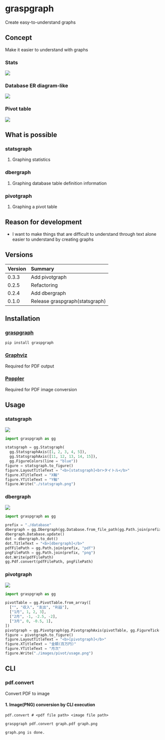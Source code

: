 # graspgraph
Create easy-to-understand graphs

## Concept
Make it easier to understand with graphs

### Stats
![](./images/stats/usage.png)

### Database ER diagram-like
![](./images/dber/usage.png)

### Pivot table
![](./images/pivot/usage.png)

## What is possible
### statsgraph
1. Graphing statistics

### dbergraph
1. Graphing database table definition information

### pivotgraph
1. Graphing a pivot table

## Reason for development
- I want to make things that are difficult to understand through text alone easier to understand by creating graphs

## Versions

|Version|Summary|
|:--|:--|
|0.3.3|Add pivotgraph|
|0.2.5|Refactoring|
|0.2.4|Add dbergraph|
|0.1.0|Release graspgraph(statsgraph)|

## Installation
### [graspgraph](https://pypi.org/project/graspgraph/)
`pip install graspgraph`

### [Graphviz](https://graphviz.org/download/)
Required for PDF output

### [Poppler](https://github.com/Belval/pdf2image?tab=readme-ov-file)
Required for PDF image conversion

## Usage
### statsgraph
![](./images/stats/usage.png)
```python
import graspgraph as gg

statsgraph = gg.Statsgraph(
  gg.StatsgraphAxis([1, 2, 3, 4, 5]),
  gg.StatsgraphAxis([11, 12, 13, 14, 15]),
  gg.FigureColors(line = "blue"))
figure = statsgraph.to_figure()
figure.LayoutTitleText = "<b>[statsgraph]<br>タイトル</b>"
figure.XTitleText = "X軸"
figure.YTitleText = "Y軸"
figure.Write("./statsgraph.png")
```

### dbergraph
![](./images/dber/usage.png)
```python
import graspgraph as gg

prefix = "./database"
dbergraph = gg.Dbergraph(gg.Database.from_file_path(gg.Path.join(prefix, "yaml")))
dbergraph.Database.update()
dot = dbergraph.to_dot()
dot.TitleText = "<b>[dbergraph]</b>"
pdfFilePath = gg.Path.join(prefix, "pdf")
pngFilePath = gg.Path.join(prefix, "png")
dot.Write(pdfFilePath)
gg.Pdf.convert(pdfFilePath, pngFilePath)
```

### pivotgraph
![](./images/pivot/usage.png)
```python
import graspgraph as gg

pivotTable = gg.PivotTable.from_array([
  ["", "収入", "支出", "利益"],
  ["1月", 1, 2, 3],
  ["2月", -1, -2.5, -2],
  ["3月", 0, -0.5, 1],
])
pivotgraph = gg.Pivotgraph(gg.PivotgraphAxis(pivotTable, gg.FigureTick(2)), gg.PivotgraphColors(bars = ["blue", "red", "green"]))
figure = pivotgraph.to_figure()
figure.LayoutTitleText = "<b>[pivotgraph]</b>"
figure.XTitleText = "金額(百万円)"
figure.YTitleText = "月次"
figure.Write("./images/pivot/usage.png")
```

## CLI
### pdf.convert
Convert PDF to image

#### 1. Image(PNG) conversion by CLI execution

```
pdf.convert # <pdf file path> <image file path>
```
`graspgraph pdf.convert graph.pdf graph.png`
```
graph.png is done.
```

